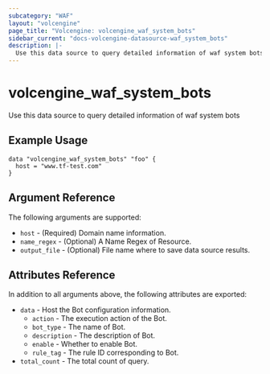 ```yaml
---
subcategory: "WAF"
layout: "volcengine"
page_title: "Volcengine: volcengine_waf_system_bots"
sidebar_current: "docs-volcengine-datasource-waf_system_bots"
description: |-
  Use this data source to query detailed information of waf system bots
---
```

# volcengine_waf_system_bots
Use this data source to query detailed information of waf system bots
## Example Usage
```hcl
data "volcengine_waf_system_bots" "foo" {
  host = "www.tf-test.com"
}
```
## Argument Reference
The following arguments are supported:
* `host` - (Required) Domain name information.
* `name_regex` - (Optional) A Name Regex of Resource.
* `output_file` - (Optional) File name where to save data source results.

## Attributes Reference
In addition to all arguments above, the following attributes are exported:
* `data` - Host the Bot configuration information.
    * `action` - The execution action of the Bot.
    * `bot_type` - The name of Bot.
    * `description` - The description of Bot.
    * `enable` - Whether to enable Bot.
    * `rule_tag` - The rule ID corresponding to Bot.
* `total_count` - The total count of query.


